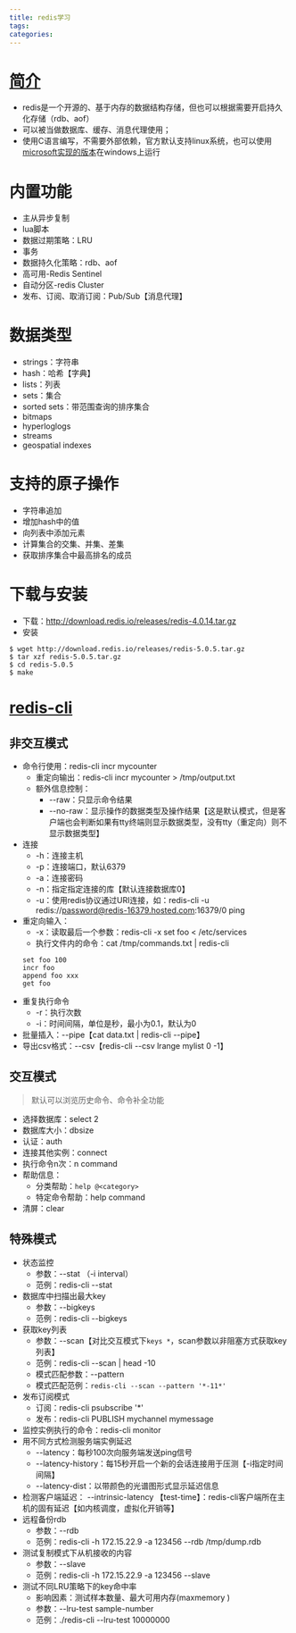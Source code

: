 ```yaml
---
title: redis学习
tags:
categories:
---
```

# [简介][redis-intro]
* redis是一个开源的、基于内存的数据结构存储，但也可以根据需要开启持久化存储（rdb、aof）
* 可以被当做数据库、缓存、消息代理使用；
* 使用C语言编写，不需要外部依赖，官方默认支持linux系统，也可以使用[microsoft实现的版本][windows-redis]在windows上运行

# 内置功能
* 主从异步复制
* lua脚本
* 数据过期策略：LRU
* 事务
* 数据持久化策略：rdb、aof
* 高可用-Redis Sentinel 
* 自动分区-redis Cluster
* 发布、订阅、取消订阅：Pub/Sub【消息代理】

# 数据类型
* strings：字符串
* hash：哈希【字典】
* lists：列表
* sets：集合
* sorted sets：带范围查询的排序集合
* bitmaps
* hyperloglogs
* streams
* geospatial indexes

# 支持的原子操作
* 字符串追加
* 增加hash中的值
* 向列表中添加元素
* 计算集合的交集、并集、差集
* 获取排序集合中最高排名的成员

# 下载与安装
* 下载：http://download.redis.io/releases/redis-4.0.14.tar.gz
* 安装

```
$ wget http://download.redis.io/releases/redis-5.0.5.tar.gz
$ tar xzf redis-5.0.5.tar.gz
$ cd redis-5.0.5
$ make
```

# [redis-cli][rediscli]
## 非交互模式
* 命令行使用：redis-cli incr mycounter
    - 重定向输出：redis-cli incr mycounter > /tmp/output.txt
    - 额外信息控制：
        + --raw：只显示命令结果
        + --no-raw：显示操作的数据类型及操作结果【这是默认模式，但是客户端也会判断如果有tty终端则显示数据类型，没有tty（重定向）则不显示数据类型】
* 连接
    - -h：连接主机
    - -p：连接端口，默认6379
    - -a：连接密码
    - -n：指定指定连接的库【默认连接数据库0】
    - -u：使用redis协议通过URI连接，如：redis-cli -u redis://password@redis-16379.hosted.com:16379/0 ping
* 重定向输入：
    - -x：读取最后一个参数：redis-cli -x set foo < /etc/services
    - 执行文件内的命令：cat /tmp/commands.txt | redis-cli
    ```
    set foo 100
    incr foo
    append foo xxx
    get foo
    ```
* 重复执行命令
    - -r：执行次数
    - -i：时间间隔，单位是秒，最小为0.1，默认为0
* 批量插入：--pipe【cat data.txt | redis-cli --pipe】
* 导出csv格式：--csv【redis-cli --csv lrange mylist 0 -1】

## 交互模式
>默认可以浏览历史命令、命令补全功能

- 选择数据库：select 2
- 数据库大小：dbsize
- 认证：auth
- 连接其他实例：connect
- 执行命令n次：n command
- 帮助信息：
    + 分类帮助：`help @<category>`
    + 特定命令帮助：help command
- 清屏：clear

## 特殊模式
* 状态监控
    - 参数：--stat （-i interval）
    - 范例：redis-cli --stat
* 数据库中扫描出最大key
    - 参数：--bigkeys
    - 范例：redis-cli --bigkeys
* 获取key列表
    - 参数：--scan【对比交互模式下`keys *`，scan参数以非阻塞方式获取key列表】
    - 范例：redis-cli --scan | head -10
    - 模式匹配参数：--pattern
    - 模式匹配范例：`redis-cli --scan --pattern '*-11*'`
* 发布订阅模式
    - 订阅：redis-cli psubscribe '*'
    - 发布：redis-cli PUBLISH mychannel mymessage
* 监控实例执行的命令：redis-cli monitor
* 用不同方式检测服务端实例延迟
    - --latency：每秒100次向服务端发送ping信号
    - --latency-history：每15秒开启一个新的会话连接用于压测【-i指定时间间隔】
    - --latency-dist：以带颜色的光谱图形式显示延迟信息
* 检测客户端延迟： --intrinsic-latency 【test-time】：redis-cli客户端所在主机的固有延迟【如内核调度，虚拟化开销等】
* 远程备份rdb
    - 参数：--rdb
    - 范例：redis-cli -h 172.15.22.9 -a 123456 --rdb /tmp/dump.rdb
* 测试复制模式下从机接收的内容
    - 参数：--slave
    - 范例：redis-cli -h 172.15.22.9 -a 123456 --slave
* 测试不同LRU策略下的key命中率
    - 影响因素：测试样本数量、最大可用内存(maxmemory )
    - 参数：--lru-test sample-number
    - 范例：./redis-cli --lru-test 10000000

[windows-redis]: https://github.com/microsoftarchive/redis
[rediscli]: https://redis.io/topics/rediscli
[redis-intro]:https://redis.io/topics/introduction